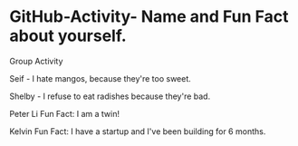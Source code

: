 # GitHub-Activity- Name and Fun Fact about yourself. 
Group Activity

Seif - I hate mangos, because they're too sweet.

Shelby - I refuse to eat radishes because they're bad.

Peter Li
Fun Fact: I am a twin!

Kelvin
Fun Fact: I have a startup and I've been building for 6 months.

